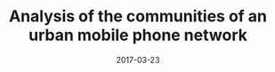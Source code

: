 ---
title: "Analysis of the communities of an urban mobile phone network"
collection: publications
permalink: /publication/2015-10-01-paper-title-number-3
excerpt: 'Being able to characterise the patterns of communications between individuals across different time scales is of great importance in understanding people’s social interactions. Here, we present a detailed analysis of the community structure of the network of mobile phone calls in the metropolitan area of Milan revealing temporal patterns of communications between people. We show that circadian and weekly patterns can be found in the evolution of communities, presenting evidence that these cycles arise not only at the individual level but also at that of social groups. Our findings suggest that these trends are present across a range of time scales, from hours to days and weeks, and can be used to detect socially relevant events.'
date: 2017-03-23
venue: 'PLOS ONE'
paperurl: 'https://doi.org/10.1371/journal.pone.0174198'
citation: 'Botta, F., & del Genio, C. I. (2017). Analysis of the communities of an urban mobile phone network. PloS one, 12(3), e0174198.'
---